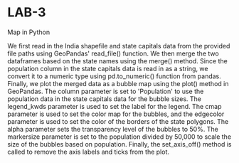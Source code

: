 # LAB-3
Map in Python


We first read in the India shapefile and state capitals data from the provided file paths using GeoPandas' read_file() function. 
We then merge the two dataframes based on the state names using the merge() method.
Since the population column in the state capitals data is read in as a string, we convert it to a numeric type using pd.to_numeric() function from pandas.
Finally, we plot the merged data as a bubble map using the plot() method in GeoPandas. 
The column parameter is set to 'Population' to use the population data in the state capitals data for the bubble sizes. 
The legend_kwds parameter is used to set the label for the legend. 
The cmap parameter is used to set the color map for the bubbles, and the edgecolor parameter is used to set the color of the borders of the state polygons. 
The alpha parameter sets the transparency level of the bubbles to 50%. 
The markersize parameter is set to the population divided by 50,000 to scale the size of the bubbles based on population.
Finally, the set_axis_off() method is called to remove the axis labels and ticks from the plot.

